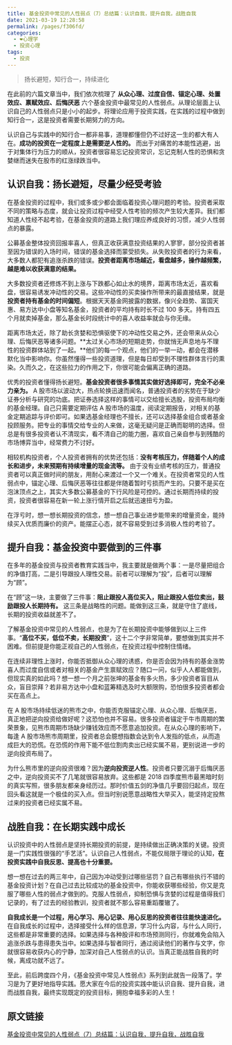 ```yaml
---
title: 基金投资中常见的人性弱点（7）总结篇：认识自我，提升自我，战胜自我
date: 2021-03-19 12:28:58
permalink: /pages/f306fd/
categories:
  - ❤心理学
  - 投资心理
tags:
  - 投资
---
```


> 扬长避短，知行合一，持续进化  


在此前的六篇文章当中，我们依次梳理了 **从众心理、过度自信、锚定心理、处置效应、禀赋效应、后悔厌恶** 六个基金投资中最常见的人性弱点。从理论层面上认识自己的人性弱点只是小小的起步。将理论应用于投资实践，在实践的过程中做到知行合一，这是投资者需要长期努力的方向。

  

认识自己与实践中的知行合一都非易事，道理都懂但仍不过好这一生的都大有人在。**成功的投资在一定程度上是需要逆人性的。** 而出于对痛苦的本能性逃避，出于对集体行为压力的顺从，投资者很容易忘记投资常识，忘记克制人性的恐惧和贪婪继而迷失在股市的红涨绿跌当中。

## 认识自我：扬长避短，尽量少经受考验

在基金投资的过程中，我们或多或少都会面临着投资心理问题的考验。投资者采取不同的策略与态度，就会让投资过程中经受人性考验的频次产生较大差异。我们都知道人性经不起考验，在基金投资的道路上我们理应养成良好的习惯，减少人性弱点的暴露。

  

公募基金整体投资回报率喜人，但真正收获满意投资结果的人寥寥，部分投资者甚至因为错误的入场时间，错误的基金选择而蒙受损失。从失败投资者的行为来看，大多数人都犯有追涨杀跌的错误。**投资者距离市场越近，看盘越多，操作越频繁，越是难以收获满意的结果。**

大多数投资者还修炼不到上涨与下跌都心如止水的境界，距离市场太近，喜欢看盘，很容易诱发冲动性的交易。这些冲动性的买卖操作所带来的最直接结果，就是**投资者持有基金的时间偏短**。根据天天基金网披露的数据，像兴全趋势、富国天惠、易方达中小盘等知名基金，投资者的平均持有时长不过 100 多天。持有四五个月就卖掉基金，那么基金长时段统计中的喜人收益率就会与你无缘。 

距离市场太近，除了助长贪婪和恐惧驱使下的冲动性交易之外，还会带来从众心理、后悔厌恶等诸多问题。**太过关心市场的短期走势，你就悄无声息地与不理性的投资群体站到了一起。**他们的每一个观点，他们的一举一动，都会在潜移默化当中影响你。你虽然懂得一些投资道理，但是每日却受到不理性群体言行的熏染。久而久之，在这些拉力的作用之下，你很可能会偏离正确的道路。  

优秀的投资者懂得扬长避短。**基金投资者很多事情其实做好选择即可，完全不必亲力亲为。** A 股市场以波动大，热点轮换迅速而闻名，普通投资者的劣势在于缺少证券分析与研究的功底。把证券选择这样的事情可以交给擅长选股，投资布局均衡的基金经理。自己只需要定期评估 A 股市场的温度，阅读定期报告，对相关的基金定期追踪与评价即可。如果选基金经理也不擅长，还可以选择基金组合或者基金投顾服务。把专业的事情交给专业的人来做，这毫无疑问是正确而聪明的选择。但总是有很多投资者认不清现实，看不清自己的能力圈，喜欢自己亲自参与到残酷的市场博弈当中，经常费力不讨好。

相较机构投资者，个人投资者拥有的优势还包括：**没有考核压力，伴随着个人的成长和进步，未来预期有持续增量的现金流等。** 由于没有业绩考核的压力，普通投资者可以真正做时间的朋友，用耐心来渡过一个又一个难关。在投资者常见的人性弱点中，锚定心理、后悔厌恶等往往都是伴随着暂时亏损而产生的。只要不是买在泡沫顶点之上，其实大多数公募基金的下行风险是可控的。通过长期而持续的投资，投资者很容易在新一轮上涨行情开启之后就迅速扭亏为盈。

在浮亏时，想一想长期投资的信念，想一想自己事业进步能带来的增量资金，能持续买入优质而廉价的资产。能摆正心态，就不容易受到过多消极人性的考验了。

## 提升自我：基金投资中要做到的三件事

在多年的基金投资与投资者教育实践当中，我主要就是做两个事：一是尽量把组合的净值打高，二是引导跟投人理性交易。前者可以理解为“投”，后者可以理解为“顾”。

  

在“顾”这一块，主要做了三件事：**阻止跟投人高位买入，阻止跟投人低位卖出，鼓励跟投人长期持有。** 这三条是战略性的问题。能做到这三条，就是守住了底线，长期的投资收益就差不了。

  

了解基金投资中常见的人性弱点，也是为了在长期投资中能够做到以上三件事。“**高位不买，低位不卖，长期投资**”，这十二个字非常简单，要想做到其实并不困难。但前提是你能正视自己的人性弱点，在投资过程中控制住情绪。

  

在连续非理性上涨时，你能否抵御从众心理的诱惑，你是否会因为持有的基金涨势喜人而过度自信或者对相关的基金产生禀赋效应？随口一问，似乎人人都能做到，但现实真的如此吗？想一想一个月之前张坤的基金有多火热，多少投资者盲目从众，盲目崇拜？若非易方达中小盘和蓝筹精选及时大额限购，恐怕很多投资者都会买在高点上。

  

在 A 股市场持续低迷的熊市之中，你能否克服锚定心理、从众心理、后悔厌恶，真正地把逆向投资给做好呢？这恐怕也并不容易。很多投资者锚定于牛市周期的繁荣景象，见熊市周期市场缺少赚钱效应而不愿意追加投资。在从众心理的影响下，每逢 A 股市场熊市周期里，投资者总会臆想指数会达到令人发指的低点，从而造成巨大的恐慌。在恐慌的作用下能不低位割肉卖出已经实属不易，更别说进一步的逆向投资布局了。

为什么熊市里的逆向投资很难？因为**逆向投资逆人性**。投资者只要沉溺于后悔厌恶之中，逆向投资买不了几笔就很容易放弃。这些都是 2018 四季度熊市最黑暗时刻的真实写照，很多朋友都亲身经历过。那时价值五剑的净值几乎要回归起点，现在回头看这就是一个极佳的买入点。但当时别说愿意战略性大举买入，能坚持定投熬过来的投资者已经实属不易。

## 战胜自我：在长期实践中成长

认识投资中的人性弱点是坚持长期投资的前提，是持续做出正确决策的关键。投资是一门实践性很强的“手艺活”。认识自己人性弱点，不能仅局限于理论的认知，**在投资实践中自我反思、提高也十分重要。**

  

想一想在过去的两三年中，自己因为冲动受到过哪些惩罚？自己有哪些执行不错的基金投资计划？在自己过去比较成功的基金投资中，你能收获哪些经验，你又是克服了哪些人性的弱点才做到的。克服人性弱点，抑制恐惧与贪婪的过程是值得我们记录的，有了过去的经验教训，投资者就不那么容易重蹈覆辙了。


**自我成长是一个过程，用心学习、用心记录、用心反思的投资者往往能快速进化。** 在自我成长的过程中，选择接受什么样的信息源，学习什么内容，与什么人同行，这些都是非常重要的选择。如果选择与各种股评和市场预测同行，你就难免会陷入追涨杀跌与患得患失当中。如果选择与智者同行，通过阅读他们的著作与文字，你就很容易收获内心的宁静，加深对自己人性弱点的认识。当真正能战胜自我的时候，离成功就不远了。

至此，前后跨度四个月，《基金投资中常见人性弱点》系列到此就告一段落了。学习是为了更好地指导实践。愿大家在今后的投资实践中能认识自我、提升自我，进而战胜自我，最终实现既定的投资目标，拥抱幸福多彩的人生！

## 原文链接

[基金投资中常见的人性弱点（7）总结篇：认识自我，提升自我，战胜自我](https://mp.weixin.qq.com/s/lrd4JygjtAfW2hCpln2v0w)

